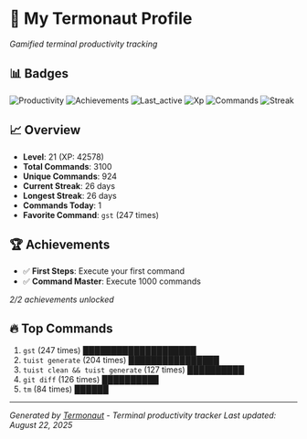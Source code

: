 # 🚀 My Termonaut Profile

*Gamified terminal productivity tracking*

## 📊 Badges

![Productivity](https://img.shields.io/badge/Productivity-80.0%25-green?style=flat-square&logo=terminal&logoColor=white) ![Achievements](https://img.shields.io/badge/Achievements-5%2F10-blue?style=flat-square&logo=terminal&logoColor=white) ![Last_active](https://img.shields.io/badge/Last+Active-4m+ago-brightgreen?style=flat-square&logo=terminal&logoColor=white) ![Xp](https://img.shields.io/badge/XP-Level+21+%2842578%2F48400%29-blue?style=flat-square&logo=terminal&logoColor=white) ![Commands](https://img.shields.io/badge/Commands-3100-blue?style=flat-square&logo=terminal&logoColor=white) ![Streak](https://img.shields.io/badge/Streak-26+days-blue?style=flat-square&logo=terminal&logoColor=white) 

## 📈 Overview

- **Level**: 21 (XP: 42578)
- **Total Commands**: 3100
- **Unique Commands**: 924
- **Current Streak**: 26 days
- **Longest Streak**: 26 days
- **Commands Today**: 1
- **Favorite Command**: `gst` (247 times)

## 🏆 Achievements

- ✅ **First Steps**: Execute your first command
- ✅ **Command Master**: Execute 1000 commands

*2/2 achievements unlocked*

## 🔥 Top Commands

1. `gst` (247 times) ████████████████████
2. `tuist generate` (204 times) ████████████████
3. `tuist clean && tuist generate` (127 times) ██████████
4. `git diff` (126 times) ██████████
5. `tm` (84 times) ██████

---

*Generated by [Termonaut](https://github.com/oiahoon/termonaut) - Terminal productivity tracker*
*Last updated: August 22, 2025*
